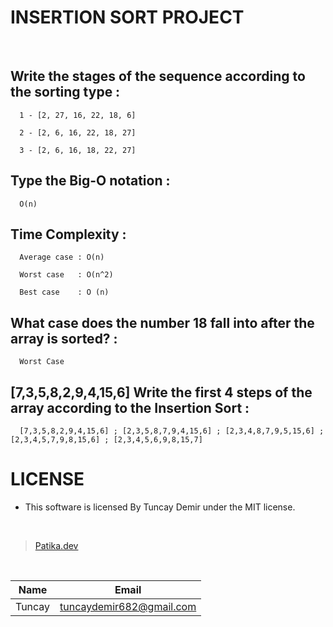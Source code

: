 # INSERTION SORT PROJECT

<br />

## Write the stages of the sequence according to the sorting type : 

      1 - [2, 27, 16, 22, 18, 6]
      
      2 - [2, 6, 16, 22, 18, 27]
      
      3 - [2, 6, 16, 18, 22, 27]
      
      
## Type the Big-O notation : 

      O(n)
      
      
## Time Complexity : 

      Average case : O(n)
  
      Worst case   : O(n^2)
  
      Best case    : O (n)
      
      
## What case does the number 18 fall into after the array is sorted? :

      Worst Case
      
## [7,3,5,8,2,9,4,15,6] Write the first 4 steps of the array according to the Insertion Sort :

      [7,3,5,8,2,9,4,15,6] ; [2,3,5,8,7,9,4,15,6] ; [2,3,4,8,7,9,5,15,6] ; [2,3,4,5,7,9,8,15,6] ; [2,3,4,5,6,9,8,15,7]
      

# LICENSE

* This software is licensed By Tuncay Demir under the MIT license.

<br />

>[Patika.dev](https://app.patika.dev/fogomurphy)

<br/>

| Name |  Email |
| ---- |  ----- |
| Tuncay | tuncaydemir682@gmail.com |

  
 
